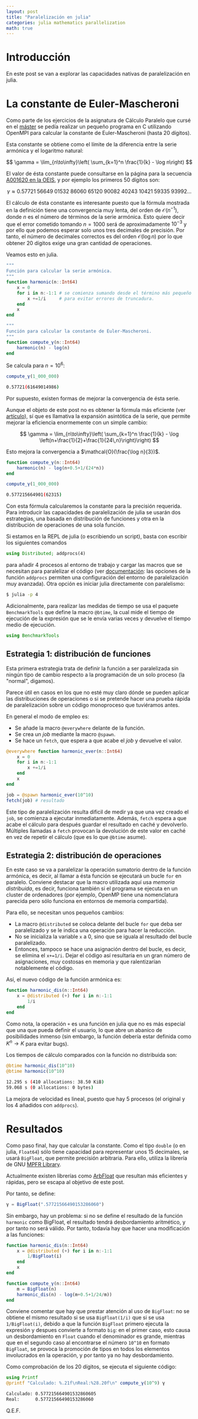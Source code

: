 ```yaml
---
layout: post
title: "Paralelización en julia"
categories: julia mathematics parallelization
math: true
---
```


# Introducción

En este post se van a explorar las capacidades nativas de paralelización en
julia.

# La constante de Euler-Mascheroni

Como parte de los ejercicios de la asignatura de Cálculo Paralelo que cursé en
el [máster](http://www.m2i.es/) se pedía realizar un pequeño programa en C
utilizando OpenMPI para calcular la constante de Euler-Mascheroni (hasta 20
dígitos).

Esta constante se obtiene como el límite de la diferencia entre la serie
armónica y el logaritmo natural:

$$
\gamma = \lim_{n\to\infty}\left( \sum_{k=1}^n \frac{1}{k} - \log n\right)
$$

El valor de ésta constante puede consultarse en la página para la secuencia
[A001620 en la OEIS](https://oeis.org/A001620), y por ejemplo los primeros 50
dígitos son:

$$
\gamma \approx 0.57721\;56649\;01532\;86060\;65120\;90082\;40243\;10421\;59335\;93992...
$$

El cálculo de ésta constante es interesante puesto que la fórmula mostrada en la
definición tiene una convergencia muy lenta, del orden de $\mathcal{O}(n^{-1})$,
donde $n$ es el número de términos de la serie armónica.
Esto quiere decir que el error cometido tomando $n=1000$ será de aproximadamente
$10^{-3}$ y por ello que podemos esperar solo unos tres decimales de precisión.
Por tanto, el número de decimales correctos es del orden $\mathcal{O}(\log n)$
por lo que obtener 20 dígitos exige una gran cantidad de operaciones.

Veamos esto en julia.

```julia
"""
Función para calcular la serie armónica.
"""
function harmonic(n::Int64)
    x = 0
    for i in n:-1:1 # se comienza sumando desde el término más pequeño
        x +=1/i     # para evitar errores de truncadura.
    end
    x
end

"""
Función para calcular la constante de Euler-Mascheroni.
"""
function compute_γ(n::Int64)
    harmonic(n) - log(n)
end
```

Se calcula para $n=10^6$:

```julia
compute_γ(1_000_000)
```
```bash
0.57721(61649014986)
```

Por supuesto, existen formas de mejorar la convergencia de ésta serie.

Aunque el objeto de este post no es obtener la fórmula más eficiente (ver
[artículo](http://numbers.computation.free.fr/Constants/Gamma/gamma.pdf)), sí
que es llamativa la expansión asintótica de la serie, que permite mejorar la
eficiencia enormemente con un simple cambio:

$$
\gamma = \lim_{n\to\infty}\left( \sum_{k=1}^n \frac{1}{k} - \log \left(n+\frac{1}{2}+\frac{1}{24\,n}\right)\right)
$$

Esto mejora la convergencia a $\mathcal{O}(\frac{\log n}{3})$.

```julia
function compute_γ(n::Int64)
    harmonic(n) - log(n+0.5+1/(24*n))
end
```

```julia
compute_γ(1_000_000)
```
```bash
0.577215664901(62315)
```

Con esta fórmula calcularemos la constante para la precisión requerida. Para
introducir las capacidades de paralelización de julia se usarán dos estrategias,
una basada en distribución de funciones y otra en la distribución de operaciones
de una sola función.

Si estamos en la REPL de julia (o escribiendo un script), basta con escribir los
siguientes comandos

```julia
using Distributed; addprocs(4)
```

para añadir 4 procesos al entorno de trabajo y cargar las macros que se
necesitan para paralelizar el código (ver
[documentación](https://docs.julialang.org/en/v1/stdlib/Distributed/index.html):
las opciones de la función `addprocs` permiten una configuración del entorno de
paralelización muy avanzada).
Otra opción es iniciar julia directamente con paralelismo:

```bash
$ julia -p 4
```

Adicionalmente, para realizar las medidas de tiempo se usa el paquete
`BenchmarkTools` que define la macro `@btime`, la cual mide el tiempo de
ejecución de la expresión que se le envía varias veces y devuelve el tiempo
medio de ejecución.

```julia
using BenchmarkTools
```

## Estrategia 1: distribución de funciones

Esta primera estrategia trata de definir la función a ser paralelizada sin
ningún tipo de cambio respecto a la programación de un solo proceso (la
"normal", digamos).

Parece útil en casos en los que no esté muy claro dónde se pueden aplicar las
distribuciones de operaciones o si se pretende hacer una prueba rápida de
paralelización sobre un código monoproceso que tuviéramos antes.

En general el modo de empleo es:

* Se añade la macro `@everywhere` delante de la función.
* Se crea un *job* mediante la macro `@spawn`.
* Se hace un `fetch`, que espera a que acabe el *job* y devuelve el valor.

```julia
@everywhere function harmonic_ever(n::Int64)
    x = 0
    for i in n:-1:1
        x +=1/i
    end
    x
end

job = @spawn harmonic_ever(10^10)
fetch(job) # resultado
```

Este tipo de paralelización resulta dificil de medir ya que una vez creado el
`job`, se comienza a ejecutar inmediatamente. Además, `fetch` espera a que acabe
el cálculo para después guardar el resultado en caché y devolverlo. Múltiples
llamadas a `fetch` provocan la devolución de este valor en caché en vez de
repetir el cálculo (que es lo que `@btime` asume).

## Estrategia 2: distribución de operaciones

En este caso se va a paralelizar la operación sumatorio dentro de la función
armónica, es decir, al llamar a ésta función se ejecutará un bucle `for` en
paralelo.
Conviene destacar que la macro utilizada aquí usa *memoria distribuida*, es
decir, funciona también si el programa se ejecuta en un cluster de ordenadores
(por ejemplo, OpenMP tiene una nomenclatura parecida pero sólo funciona en
entornos de memoria compartida).

Para ello, se necesitan unos pequeños cambios:

* La macro `@distributed` se coloca delante del bucle `for` que deba ser
paralelizado y se le indica una operación para hacer la reducción.
* No se inicializa la variable `x` a 0, sino que se iguala al resultado del
bucle paralelizado.
* Entonces, tampoco se hace una asignación dentro del bucle, es decir, se
elimina el `x+=1/i`. Dejar el código así resultaría en un gran número de
asignaciones, muy costosas en memoria y que ralentizarían notablemente el
código.

Así, el nuevo código de la función armónica es:

```julia
function harmonic_dis(n::Int64)
    x = @distributed (+) for i in n:-1:1
        1/i
    end
end
```

Como nota, la operación `+` es una función en julia que no es más especial que
una que pueda definir el usuario, lo que abre un abanico de posibilidades
inmenso (sin embargo, la función debería estar definida como $K^n \to K$ para
evitar bugs).

Los tiempos de cálculo comparados con la función no distribuida son:

```julia
@btime harmonic_dis(10^10)
@btime harmonic(10^10)
```
```bash
12.295 s (410 allocations: 38.50 KiB)
59.068 s (0 allocations: 0 bytes)
```

La mejora de velocidad es lineal, puesto que hay 5 procesos (el original y los 4
añadidos con `addprocs`).

# Resultados

Como paso final, hay que calcular la constante. Como el tipo `double` (o en
julia, `Float64`) sólo tiene capacidad para representar unos 15 decimales, se
usará `BigFloat`, que permite precisión arbitraria.
Para ello, utiliza la librería de GNU [MPFR Library](https://www.mpfr.org/).

Actualmente existen librerías como
[ArbFloat](https://github.com/JuliaArbTypes/ArbFloats.jl) que resultan más
eficientes y rápidas, pero se escapa al objetivo de este post.

Por tanto, se define:

```julia
γ = BigFloat(".57721566490153286060")
```

Sin embargo, hay un problema: si no se define el resultado de la función
`harmonic` como BigFloat, el resultado tendrá desbordamiento aritmético, y por
tanto no será válido. Por tanto, todavía hay que hacer una modificación a las
funciones:

```julia
function harmonic_dis(n::Int64)
    x = @distributed (+) for i in n:-1:1
        1/BigFloat(i)
    end
    x
end

function compute_γ(n::Int64)
    m = BigFloat(n)
    harmonic_dis(n) - log(m+0.5+1/24/m))
end
```

Conviene comentar que hay que prestar atención al uso de `BigFloat`: no se
obtiene el mismo resultado si se usa `BigFloat(1/i)` que si se usa
`1/BigFloat(i)`, debido a que la función `BigFloat` primero ejecuta la expresión
y despues convierte a formato `big`: en el primer caso, esto causa un
desbordamiento en `Float` cuando el denominador es grande, mientras que en el
segundo caso al encontrarse el número `10^10` en formato `BigFloat`, se provoca la
promoción de tipos en todos los elementos involucrados en la operación, y por
tanto ya no hay desbordamiento.

Como comprobación de los 20 dígitos, se ejecuta el siguiente código:

```julia
using Printf
@printf "Calculado: %.21f\nReal:%28.20f\n" compute_γ(10^9) γ
```
```bash
Calculado: 0.577215664901532860605
Real:      0.57721566490153286060
```

Q.E.F.